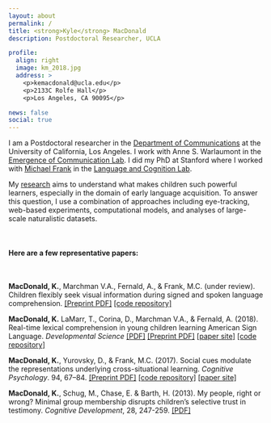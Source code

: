 ```yaml
---
layout: about
permalink: /
title: <strong>Kyle</strong> MacDonald
description: Postdoctoral Researcher, UCLA

profile:
  align: right
  image: km_2018.jpg
  address: >
    <p>kemacdonald@ucla.edu</p>
    <p>2133C Rolfe Hall</p>
    <p>Los Angeles, CA 90095</p>

news: false
social: true
---
```


I am a Postdoctoral researcher in the [Department of Communications](http://comm.ucla.edu/)
at the University of California, Los Angeles. I work with Anne S. Warlaumont
in the [Emergence of Communication Lab](https://www.annewarlaumont.org/). I did my PhD
at Stanford where I worked with [Michael Frank](https://www.stanford.edu/~mcfrank/) in the
[Language and Cognition Lab](https://langcog.stanford.edu/0).

My [research](/al-folio/publications/) aims to understand what makes children such powerful learners, especially in the
domain of early language acquisition. To answer this question, I use a combination of approaches including eye-tracking,
web-based experiments, computational models, and analyses of large-scale naturalistic datasets.

<br/>
<h4>Here are a few representative papers:</h4>
<br>

**MacDonald, K.**, Marchman V.A., Fernald, A., & Frank, M.C. (under review). Children flexibly seek visual information during signed and spoken language comprehension. [[Preprint PDF]](https://psyarxiv.com/2r95b) [[code repository]](https://github.com/kemacdonald/speed-acc)

**MacDonald, K.** LaMarr, T., Corina, D., Marchman V.A., & Fernald, A. (2018). Real-time lexical comprehension in young children learning American Sign Language. *Developmental Science* [[PDF]](https://onlinelibrary.wiley.com/doi/pdf/10.1111/desc.12672) [[Preprint PDF]](https://psyarxiv.com/zht6g/) [[paper site]](https://kemacdonald.github.io/SOL/) [[code repository]](https://github.com/kemacdonald/SOL/")

**MacDonald, K.**, Yurovsky, D., & Frank, M.C. (2017). Social cues modulate the representations underlying cross-situational learning. *Cognitive Psychology*. 94, 67–84.  [[Preprint PDF]](https://osf.io/f4hp7/) 
[[code repository]](https://github.com/kemacdonald/soc_xsit) [[paper site]](https://kemacdonald.github.io/soc_xsit)

**MacDonald, K.**, Schug, M., Chase, E. & Barth, H. (2013). My people, right or wrong? Minimal group membership disrupts children’s selective trust in testimony. *Cognitive Development*, 28, 247-259. [[PDF]](assets_papers/Macdonaldetal-trust_cd_2013.pdf)
